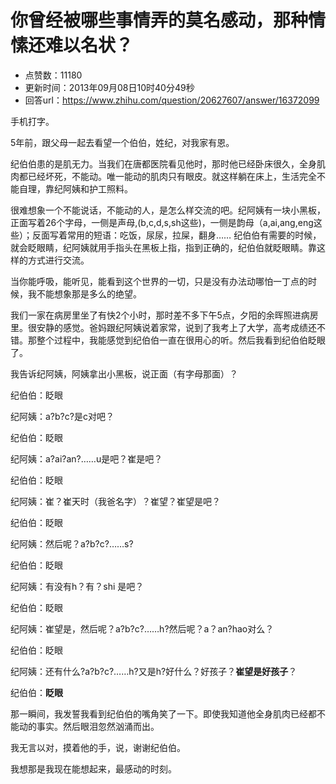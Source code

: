 # 你曾经被哪些事情弄的莫名感动，那种情愫还难以名状？
- 点赞数：11180
- 更新时间：2013年09月08日10时40分49秒
- 回答url：https://www.zhihu.com/question/20627607/answer/16372099
<body>
 <p data-pid="31Z9Kwco">手机打字。</p>
 <p data-pid="mHx0FVCM">5年前，跟父母一起去看望一个伯伯，姓纪，对我家有恩。</p>
 <p data-pid="M3wNQV_k">纪伯伯患的是肌无力。当我们在唐都医院看见他时，那时他已经卧床很久，全身肌肉都已经坏死，不能动。唯一能动的肌肉只有眼皮。就这样躺在床上，生活完全不能自理，靠纪阿姨和护工照料。</p>
 <p data-pid="d91BF0MQ">很难想象一个不能说话，不能动的人，是怎么样交流的吧。纪阿姨有一块小黑板，正面写着26个字母，一侧是声母,(b,c,d,s,sh这些)，一侧是韵母（a,ai,ang,eng这些）；反面写着常用的短语：吃饭，尿尿，拉屎，翻身…… 纪伯伯有需要的时候，就会眨眼睛，纪阿姨就用手指头在黑板上指，指到正确的，纪伯伯就眨眼睛。靠这样的方式进行交流。</p>
 <p data-pid="Ojnvb6Z1">当你能呼吸，能听见，能看到这个世界的一切，只是没有办法动哪怕一丁点的时候，我不能想象那是多么的绝望。</p>
 <p data-pid="DlXPU4TV">我们一家在病房里坐了有快2个小时，那时差不多下午5点，夕阳的余晖照进病房里。很安静的感觉。爸妈跟纪阿姨说着家常，说到了我考上了大学，高考成绩还不错。那整个过程中，我能感觉到纪伯伯一直在很用心的听。然后我看到纪伯伯眨眼了。</p>
 <p data-pid="JG6ipLU2">我告诉纪阿姨，阿姨拿出小黑板，说正面（有字母那面）？</p>
 <p data-pid="k4ouQ9GP">纪伯伯：眨眼</p>
 <p data-pid="rxL7Xy9b">纪阿姨：a?b?c?是c对吧？</p>
 <p data-pid="t-IRwFcO">纪伯伯：眨眼</p>
 <p data-pid="oyA_V0VW">纪阿姨：a?ai?an?……u是吧？崔是吧？</p>
 <p data-pid="X2w_wmu5">纪伯伯：眨眼</p>
 <p data-pid="rVPDoZTI">纪阿姨：崔？崔天时（我爸名字）？崔望？崔望是吧？</p>
 <p data-pid="r-3Tqy6D">纪伯伯：眨眼</p>
 <p data-pid="IiS5w9sA">纪阿姨：然后呢？a?b?c?……s?</p>
 <p data-pid="a8xjC6JK">纪伯伯：眨眼</p>
 <p data-pid="cdpTdk69">纪阿姨：有没有h？有？shi 是吧？</p>
 <p data-pid="U7ko8DUu">纪伯伯：眨眼</p>
 <p data-pid="r5sl2YjV">纪阿姨：崔望是，然后呢？a?b?c?……h?然后呢？a？an?hao对么？</p>
 <p data-pid="NrLNDYYI">纪伯伯：眨眼</p>
 <p data-pid="YFZvN9-0">纪阿姨：还有什么?a?b?c?……h?又是h?好什么？好孩子？<b>崔望是好孩子</b>？</p>
 <p data-pid="OdqFH5aF">纪伯伯：<b>眨眼</b></p>
 <p data-pid="v795pKvg">那一瞬间，我发誓我看到纪伯伯的嘴角笑了一下。即使我知道他全身肌肉已经都不能动的事实。然后眼泪忽然汹涌而出。</p>
 <p data-pid="YMx07TNB">我无言以对，摸着他的手，说，谢谢纪伯伯。</p>
 <p data-pid="SrFa1y3_">我想那是我现在能想起来，最感动的时刻。</p>
</body>